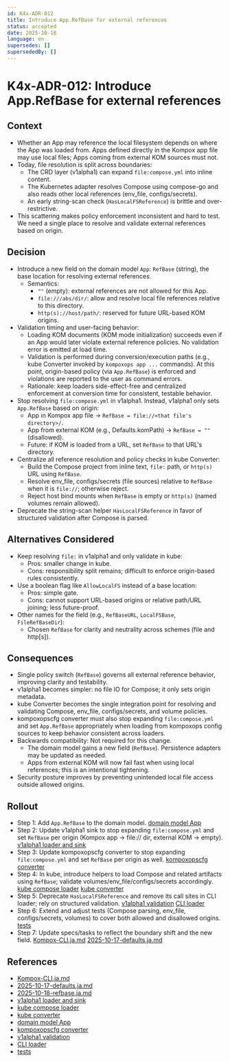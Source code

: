 ```yaml
---
id: K4x-ADR-012
title: Introduce App.RefBase for external references
status: accepted
date: 2025-10-18
language: en
supersedes: []
supersededBy: []
---
```

# K4x-ADR-012: Introduce App.RefBase for external references

## Context

- Whether an App may reference the local filesystem depends on where the App was loaded from. Apps defined directly in the Kompox app file may use local files; Apps coming from external KOM sources must not.
- Today, file resolution is split across boundaries:
  - The CRD layer (v1alpha1) can expand `file:compose.yml` into inline content.
  - The Kubernetes adapter resolves Compose using compose-go and also reads other local references (env_file, configs/secrets).
  - An early string-scan check (`HasLocalFSReference`) is brittle and over-restrictive.
- This scattering makes policy enforcement inconsistent and hard to test. We need a single place to resolve and validate external references based on origin.

## Decision

- Introduce a new field on the domain model `App`: `RefBase` (string), the base location for resolving external references.
  - Semantics:
    - `""` (empty): external references are not allowed for this App.
    - `file:///abs/dir/`: allow and resolve local file references relative to this directory.
    - `http(s)://host/path/`: reserved for future URL-based KOM origins.
- Validation timing and user-facing behavior:
  - Loading KOM documents (KOM mode initialization) succeeds even if an App would later violate external reference policies. No validation error is emitted at load time.
  - Validation is performed during conversion/execution paths (e.g., kube Converter invoked by `kompoxops app ...` commands). At this point, origin-based policy (via `App.RefBase`) is enforced and violations are reported to the user as command errors.
  - Rationale: keep loaders side-effect-free and centralized enforcement at conversion time for consistent, testable behavior.
- Stop resolving `file:compose.yml` in v1alpha1. Instead, v1alpha1 only sets `App.RefBase` based on origin:
  - App in Kompox app file → `RefBase = file://<that file's directory>/`.
  - App from external KOM (e.g., Defaults.komPath) → `RefBase = ""` (disallowed).
  - Future: if KOM is loaded from a URL, set `RefBase` to that URL's directory.
- Centralize all reference resolution and policy checks in kube Converter:
  - Build the Compose project from inline text, `file:` path, or `http(s)` URL using `RefBase`.
  - Resolve env_file, configs/secrets (file sources) relative to `RefBase` when it is `file://`; otherwise reject.
  - Reject host bind mounts when `RefBase` is empty or `http(s)` (named volumes remain allowed).
- Deprecate the string-scan helper `HasLocalFSReference` in favor of structured validation after Compose is parsed.

## Alternatives Considered

- Keep resolving `file:` in v1alpha1 and only validate in kube:
  - Pros: smaller change in kube.
  - Cons: responsibility split remains; difficult to enforce origin-based rules consistently.
- Use a boolean flag like `AllowLocalFS` instead of a base location:
  - Pros: simple gate.
  - Cons: cannot support URL-based origins or relative path/URL joining; less future-proof.
- Other names for the field (e.g., `RefBaseURL`, `LocalFSBase`, `FileRefBaseDir`):
  - Chosen `RefBase` for clarity and neutrality across schemes (file and http[s]).

## Consequences

- Single policy switch (`RefBase`) governs all external reference behavior, improving clarity and testability.
- v1alpha1 becomes simpler: no file IO for Compose; it only sets origin metadata.
- kube Converter becomes the single integration point for resolving and validating Compose, env_file, configs/secrets, and volume policies.
- kompoxopscfg converter must also stop expanding `file:compose.yml` and set `App.RefBase` appropriately when loading from kompoxops config sources to keep behavior consistent across loaders.
- Backwards compatibility: Not required for this change.
  - The domain model gains a new field (`RefBase`). Persistence adapters may be updated as needed.
  - Apps from external KOM will now fail fast when using local references; this is an intentional tightening.
- Security posture improves by preventing unintended local file access outside allowed origins.

## Rollout

- Step 1: Add `App.RefBase` to the domain model. [domain model App]
- Step 2: Update v1alpha1 sink to stop expanding `file:compose.yml` and set `RefBase` per origin (Kompox app → file:// dir, external KOM → empty). [v1alpha1 loader and sink]
- Step 3: Update kompoxopscfg converter to stop expanding `file:compose.yml` and set `RefBase` per origin as well. [kompoxopscfg converter]
- Step 4: In kube, introduce helpers to load Compose and related artifacts using `RefBase`; validate volumes/env_file/configs/secrets accordingly. [kube compose loader] [kube converter]
- Step 5: Deprecate `HasLocalFSReference` and remove its call sites in CLI loader; rely on structured validation. [v1alpha1 validation] [CLI loader]
- Step 6: Extend and adjust tests (Compose parsing, env_file, configs/secrets, volumes) to cover both allowed and disallowed origins. [tests]
- Step 7: Update specs/tasks to reflect the boundary shift and the new field. [Kompox-CLI.ja.md] [2025-10-17-defaults.ja.md]

## References

- [Kompox-CLI.ja.md]
- [2025-10-17-defaults.ja.md]
- [2025-10-18-refbase.ja.md]
- [v1alpha1 loader and sink]
- [kube compose loader]
- [kube converter]
- [domain model App]
- [kompoxopscfg converter]
- [v1alpha1 validation]
- [CLI loader]
- [tests]

[Kompox-CLI.ja.md]: ../v1/Kompox-CLI.ja.md
[2025-10-17-defaults.ja.md]: ../../_dev/tasks/2025-10-17-defaults.ja.md
[2025-10-18-refbase.ja.md]: ../../_dev/tasks/2025-10-18-refbase.ja.md
[v1alpha1 loader and sink]: ../../config/crd/ops/v1alpha1/sink_tomodels.go
[kube compose loader]: ../../adapters/kube/compose.go
[kube converter]: ../../adapters/kube/converter.go
[domain model App]: ../../domain/model/app.go
[kompoxopscfg converter]: ../../config/kompoxopscfg/converter.go
[v1alpha1 validation]: ../../config/crd/ops/v1alpha1/app_validation.go
[CLI loader]: ../../cmd/kompoxops/kom_loader.go
[tests]: ../../tests/